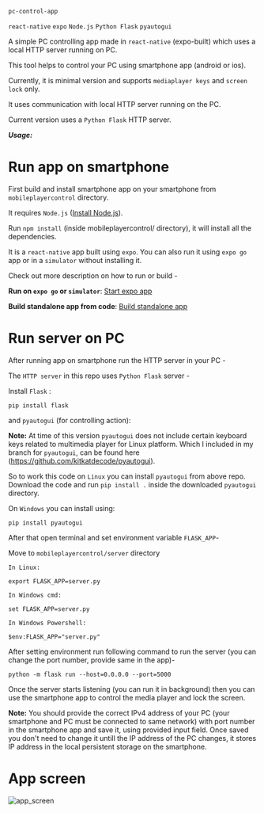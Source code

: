 `pc-control-app`   

`react-native`   `expo`   `Node.js` `Python Flask` `pyautogui`

A simple PC controlling app made in `react-native` (expo-built) which uses a local HTTP server running on PC.

This tool helps to control your PC using smartphone app (android or ios).

Currently, it is minimal version and supports `mediaplayer keys` and `screen lock` only.

It uses communication with local HTTP server running on the PC.

Current version uses a `Python Flask` HTTP server.

***Usage:***

# Run app on smartphone
First build and install smartphone app on your smartphone from `mobileplayercontrol` directory.

It requires ```Node.js``` ([Install Node.js](https://nodejs.org/en/download/)). 

Run ```npm install``` (inside mobileplayercontrol/ directory), it will install all the dependencies.

It is a `react-native` app built using `expo`. You can also run it using `expo go` app or in a `simulator` without installing it.

Check out more description on how to run or build -

**Run on `expo go` or `simulator`**: [Start expo app](https://docs.expo.io/get-started/create-a-new-app/#starting-the-development-server) 

**Build standalone app from code**: [Build standalone app](https://docs.expo.io/distribution/building-standalone-apps/#3-start-the-build)

# Run server on PC
After running app on smartphone run the HTTP server in your PC -

The `HTTP server` in this repo uses `Python Flask` server -

Install ```Flask``` :

```pip install flask```

and ```pyautogui``` (for controlling action):

**Note:** At time of this version ```pyautogui``` does not include certain keyboard keys related to multimedia player for Linux platform. Which I included in my branch for ```pyautogui```, can be found here (https://github.com/kitkatdecode/pyautogui).

So to work this code on ```Linux``` you can install ```pyautogui``` from above repo. Download the code and run ```pip install .``` inside the downloaded ```pyautogui``` directory.

On ```Windows``` you can install using:
```
pip install pyautogui
```

After that open terminal and set environment variable ```FLASK_APP```-

Move to ```mobileplayercontrol/server``` directory

```
In Linux:

export FLASK_APP=server.py

In Windows cmd:

set FLASK_APP=server.py

In Windows Powershell:

$env:FLASK_APP="server.py"
```

After setting environment run following command to run the server (you can change the port number, provide same in the app)-

```python -m flask run --host=0.0.0.0 --port=5000```

Once the server starts listening (you can run it in background) then you can use the smartphone app to control the media player and lock the screen.

**Note:** You should provide the correct IPv4 address of your PC (your smartphone and PC must be connected to same network) with port number in the smartphone app and save it, using provided input field. Once saved you don't need to change it untill the IP address of the PC changes, it stores IP address in the local persistent storage on the smartphone.

# App screen
![app_screen](https://github.com/kitkatdecode/laptop-control-app/blob/main/images/app_screen.jpg)
